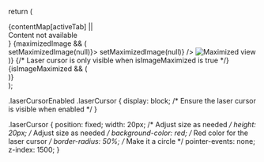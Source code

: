 return (
  <div
    className={`${styles.mainContent} ${
      isImageMaximized ? styles.laserCursorEnabled : ""
    }`}
  >
    {contentMap[activeTab] || <div>Content not available</div>}
    {maximizedImage && (
      <div className={styles.overlay} onClick={() => setMaximizedImage(null)}>
        <FontAwesomeIcon
          icon={faTimes}
          className={styles.closeIcon}
          onClick={() => setMaximizedImage(null)}
        />
        <img
          src={maximizedImage}
          alt="Maximized view"
          className={styles.maximizedImage}
        />
      </div>
    )}
    {/* Laser cursor is only visible when isImageMaximized is true */}
    {isImageMaximized && (
      <div
        className={styles.laserCursor}
        style={{ top: `${laserPos.y}px`, left: `${laserPos.x}px` }}
      />
    )}
  </div>
);


.laserCursorEnabled .laserCursor {
  display: block; /* Ensure the laser cursor is visible when enabled */
}

.laserCursor {
  position: fixed;
  width: 20px; /* Adjust size as needed */
  height: 20px; /* Adjust size as needed */
  background-color: red; /* Red color for the laser cursor */
  border-radius: 50%; /* Make it a circle */
  pointer-events: none;
  z-index: 1500;
}
